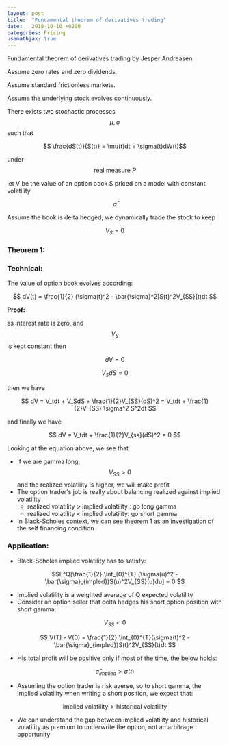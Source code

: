 ```yaml
---
layout: post
title:  "Fundamental theorem of derivatives trading"
date:   2018-10-10 +0200
categories: Pricing
usemathjax: true
---
```


Fundamental theorem of derivatives trading by Jesper Andreasen

Assume zero rates and zero dividends.

Assume standard frictionless markets.

Assume the underlying stock evolves continuously.

There exists two stochastic processes $$ \mu, \sigma $$ such that

$$ \frac{dS(t)}{S(t)} = \mu(t)dt + \sigma(t)dW(t)$$

under $$\text{real measure } P$$

let V be the value of an option book S priced on a model with constant volatility 

$$ \bar{\sigma} $$

Assume the book is delta hedged, we dynamically trade the stock to keep

$$ V_S = 0 $$

### Theorem 1: 

### Technical:
The value of option book evolves according:

$$ dV(t) = \frac{1}{2} (\sigma(t)^2 - \bar{\sigma}^2)S(t)^2V_{SS}(t)dt $$

**Proof:**

as interest rate is zero, and $$ V_S $$ is kept constant then

$$ dV = 0 $$ 

$$ V_SdS = 0 $$

then we have 

$$ dV = V_tdt + V_SdS + \frac{1}{2}V_{SS}(dS)^2 = V_tdt + \frac{1}{2}V_{SS} \sigma^2 S^2dt $$

and finally we have

$$ dV = V_tdt + \frac{1}{2}V_{ss}(dS)^2 = 0 $$


Looking at the equation above, we see that 
- If we are gamma long, $$ V_{SS} > 0 $$ and the realized volatility is higher, we  will make profit
- The option trader's job is really about balancing realized against implied volatility
  - realized volatility > implied volatility : go long gamma
  - realized volatility < implied volatility: go short gamma
- In Black-Scholes context, we can see theorem 1 as an investigation of the self financing condition

### Application:
- Black-Scholes implied volatility has to satisfy:

$$E^Q[\frac{1}{2} \int_{0}^{T} (\sigma(u)^2 - \bar{\sigma}_{impled})S(u)^2V_{SS}(u)du] = 0  $$

- Implied volatility is a weighted average of Q expected volatility
- Consider an option seller that delta hedges his short option position with short gamma:

$$ V_{SS} < 0 $$


$$ V(T) - V(0) = \frac{1}{2} \int_{0}^{T}(\sigma(t)^2 - \bar{\sigma}_{impled})S(t)^2V_{SS}(t)dt $$

- His total profit will be positive only if most of the time, the below holds:

$$ \bar{\sigma}_{implied} > \sigma(t) $$

- Assuming the option trader is risk averse, so to short gamma, the implied volatility when writing a short position, we expect that:

$$ \text{implied volatility} > \text{historical volatility} $$

- We can understand the gap between implied volatility and historical volatility as premium to underwrite the option, not an arbitrage opportunity



